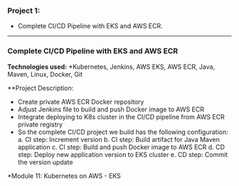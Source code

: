 ### Project 1:
- Complete CI/CD Pipeline with EKS and AWS ECR.

---

### Complete CI/CD Pipeline with EKS and AWS ECR

**Technologies used:**
*Kubernetes, Jenkins, AWS EKS, AWS ECR, Java, Maven, Linux, Docker, Git

**Project Description:
- Create private AWS ECR Docker repository
- Adjust Jenkins file to build and push Docker image to AWS ECR
- Integrate deploying to K8s cluster in the CI/CD pipeline from AWS ECR private registry
- So the complete CI/CD project we build has the following configuration:
    a. CI step: Increment version
    b. CI step: Build artifact for Java Maven application
    c. CI step: Build and push Docker image to AWS ECR
    d. CD step: Deploy new application version to EKS cluster
    e. CD step: Commit the version update

*Module 11: Kubernetes on AWS - EKS

